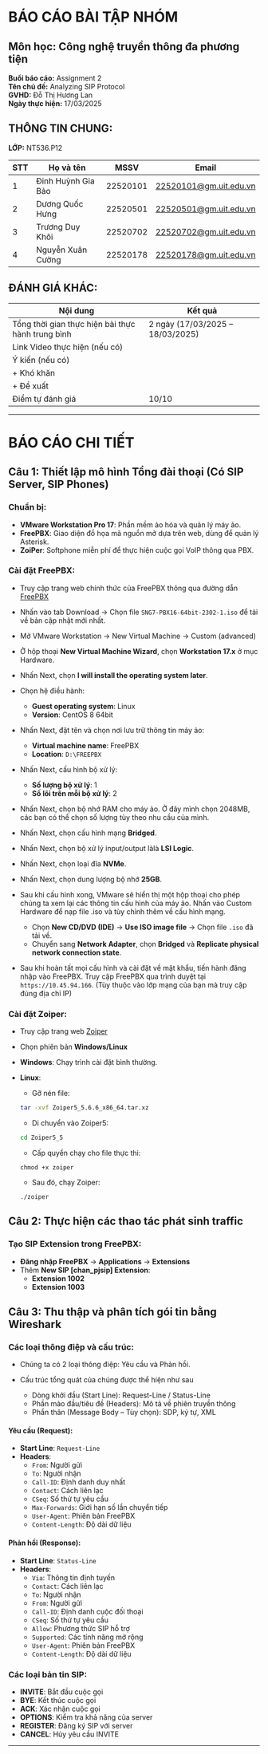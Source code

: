 # BÁO CÁO BÀI TẬP NHÓM

## Môn học: Công nghệ truyền thông đa phương tiện

**Buổi báo cáo:** Assignment 2  
**Tên chủ đề:** Analyzing SIP Protocol  
**GVHD:** Đỗ Thị Hương Lan  
**Ngày thực hiện:** 17/03/2025  

## THÔNG TIN CHUNG:

**LỚP:** NT536.P12  

| STT | Họ và tên            | MSSV      | Email                     |
|----|-----------------|----------|--------------------------|
| 1  | Đinh Huỳnh Gia Bảo | 22520101 | 22520101@gm.uit.edu.vn  |
| 2  | Dương Quốc Hưng   | 22520501 | 22520501@gm.uit.edu.vn  |
| 3  | Trương Duy Khôi   | 22520702 | 22520702@gm.uit.edu.vn  |
| 4  | Nguyễn Xuân Cường | 22520178 | 22520178@gm.uit.edu.vn  |

## ĐÁNH GIÁ KHÁC:

| **Nội dung** | **Kết quả** |
|--------------|-------------|
| Tổng thời gian thực hiện bài thực hành trung bình | 2 ngày (17/03/2025 – 18/03/2025) |
| Link Video thực hiện (nếu có) | |
| Ý kiến (nếu có) | |
| + Khó khăn | |
| + Đề xuất | |
| Điểm tự đánh giá | 10/10 |

---

# BÁO CÁO CHI TIẾT

## Câu 1: Thiết lập mô hình Tổng đài thoại (Có SIP Server, SIP Phones)

### Chuẩn bị:
- **VMware Workstation Pro 17**: Phần mềm ảo hóa và quản lý máy ảo.
- **FreePBX**: Giao diện đồ họa mã nguồn mở dựa trên web, dùng để quản lý Asterisk.
- **ZoiPer**: Softphone miễn phí để thực hiện cuộc gọi VoIP thông qua PBX.

### Cài đặt FreePBX:
- Truy cập trang web chính thức của FreePBX thông qua đường dẫn [FreePBX](https://www.freepbx.org/)

- Nhấn vào tab Download → Chọn file `SNG7-PBX16-64bit-2302-1.iso` để tải về bản cập nhật mới nhất.

- Mở VMware Workstation → New Virtual Machine → Custom (advanced)

- Ở hộp thoại **New Virtual Machine Wizard**, chọn **Workstation 17.x** ở mục Hardware.

- Nhấn Next, chọn **I will install the operating system later**.

- Chọn hệ điều hành:
  - **Guest operating system**: Linux  
  - **Version**: CentOS 8 64bit  

- Nhấn Next, đặt tên và chọn nơi lưu trữ thông tin máy ảo:
  - **Virtual machine name**: FreePBX  
  - **Location**: `D:\FREEPBX`  

- Nhấn Next, cấu hình bộ xử lý:
  - **Số lượng bộ xử lý**: 1  
  - **Số lõi trên mỗi bộ xử lý**: 2  

- Nhấn Next, chọn bộ nhớ RAM cho máy ảo. Ở đây mình chọn 2048MB, các bạn có thể chọn số lượng tùy theo nhu cầu của mình.

- Nhấn Next, chọn cấu hình mạng **Bridged**.

- Nhấn Next, chọn bộ xử lý input/output làlà **LSI Logic**.

- Nhấn Next, chọn loại đĩa **NVMe**.

- Nhấn Next, chọn dung lượng bộ nhớ **25GB**.

- Sau khi cấu hình xong, VMware sẽ hiển thị một hộp thoại cho phép chúng ta
xem lại các thông tin cấu hình của máy ảo. Nhấn vào Custom Hardware để
nạp file .iso và tùy chỉnh thêm về cấu hình mạng.
    - Chọn **New CD/DVD (IDE)** → **Use ISO image file** → Chọn file `.iso` đã tải về.
    - Chuyển sang **Network Adapter**, chọn **Bridged** và **Replicate physical network connection state**.

- Sau khi hoàn tất mọi cấu hình và cài đặt về mật khẩu, tiến hành đăng nhập vào FreePBX. Truy cập FreePBX qua trình duyệt tại `https://10.45.94.166`. (Tùy thuộc vào lớp mạng của bạn mà truy cập đúng địa chỉ IP)

### Cài đặt Zoiper:

- Truy cập trang web [Zoiper](https://www.zoiper.com/en/voip-softphone/download/current)

- Chọn phiên bản **Windows/Linux**
- **Windows**: Chạy trình cài đặt bình thường.
- **Linux**:
    -  Gỡ nén file:
  ```bash
  tar -xvf Zoiper5_5.6.6_x86_64.tar.xz
  ```
    -  Di chuyển vào Zoiper5:
  ```bash
  cd Zoiper5_5
  ```
    - Cấp quyền chạy cho file thực thi:
  ```bashbash
  chmod +x zoiper
  ```

    - Sau đó, chạy Zoiper:
   ```bashbash
  ./zoiper
  ```

## Câu 2: Thực hiện các thao tác phát sinh traffic

### Tạo SIP Extension trong FreePBX:
- **Đăng nhập FreePBX** → **Applications** → **Extensions**
- Thêm **New SIP [chan_pjsip] Extension**:
  - **Extension 1002**
  - **Extension 1003**

## Câu 3: Thu thập và phân tích gói tin bằng Wireshark

### Các loại thông điệp và cấu trúc:

- Chúng ta có 2 loại thông điệp: Yêu cầu và Phản hồi.

- Cấu trúc tổng quát của chúng được thể hiện như sau
    - Dòng khởi đầu (Start Line): Request-Line / Status-Line
    - Phần mào đầu/tiêu đề (Headers): Mô tả về phiên truyền thông
    - Phần thân (Message Body – Tùy chọn): SDP, ký tự, XML

#### **Yêu cầu (Request):**
- **Start Line**: `Request-Line`
- **Headers**:
  - `From`: Người gửi
  - `To`: Người nhận
  - `Call-ID`: Định danh duy nhất
  - `Contact`: Cách liên lạc
  - `CSeq`: Số thứ tự yêu cầu
  - `Max-Forwards`: Giới hạn số lần chuyển tiếp
  - `User-Agent`: Phiên bản FreePBX
  - `Content-Length`: Độ dài dữ liệu

#### **Phản hồi (Response):**
- **Start Line**: `Status-Line`
- **Headers**:
  - `Via`: Thông tin định tuyến
  - `Contact`: Cách liên lạc
  - `To`: Người nhận
  - `From`: Người gửi
  - `Call-ID`: Định danh cuộc đối thoại
  - `CSeq`: Số thứ tự yêu cầu
  - `Allow`: Phương thức SIP hỗ trợ
  - `Supported`: Các tính năng mở rộng
  - `User-Agent`: Phiên bản FreePBX
  - `Content-Length`: Độ dài dữ liệu

### Các loại bản tin SIP:
- **INVITE**: Bắt đầu cuộc gọi
- **BYE**: Kết thúc cuộc gọi
- **ACK**: Xác nhận cuộc gọi
- **OPTIONS**: Kiểm tra khả năng của server
- **REGISTER**: Đăng ký SIP với server
- **CANCEL**: Hủy yêu cầu INVITE

---

